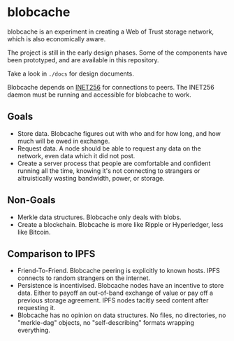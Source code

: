 # blobcache
blobcache is an experiment in creating a Web of Trust storage network, which is also economically aware.

The project is still in the early design phases.
Some of the components have been prototyped, and are available in this repository.

Take a look in `./docs` for design documents.

Blobcache depends on [INET256](https://github.com/inet256/inet256) for connections to peers.
The INET256 daemon must be running and accessible for blobcache to work.

## Goals
- Store data. Blobcache figures out with who and for how long, and how much will be owed in exchange.
- Request data. A node should be able to request any data on the network, even data which it did not post.
- Create a server process that people are comfortable and confident running all the time, knowing it's not connecting to strangers or altruistically wasting bandwidth, power, or storage.

## Non-Goals
- Merkle data structures. Blobcache only deals with blobs.
- Create a blockchain. Blobcache is more like Ripple or Hyperledger, less like Bitcoin.

## Comparison to IPFS
- Friend-To-Friend.  Blobcache peering is explicitly to known hosts.
IPFS connects to random strangers on the internet.
- Persistence is incentivised.
Blobcache nodes have an incentive to store data. Either to payoff an out-of-band exchange of value or pay off a previous storage agreement.
IPFS nodes tacitly seed content after requesting it.
- Blobcache has no opinion on data structures.  No files, no directories, no "merkle-dag" objects, no "self-describing" formats wrapping everything.
